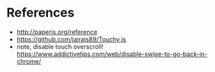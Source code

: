# References

* http://paperjs.org/reference
* https://github.com/jairajs89/Touchy.js
* note, disable touch overscroll! https://www.addictivetips.com/web/disable-swipe-to-go-back-in-chrome/

